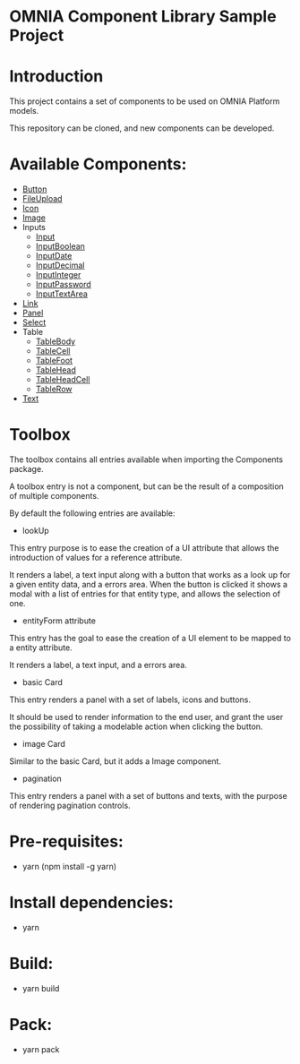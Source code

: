 # OMNIA Component Library Sample Project

# Introduction

This project contains a set of components to be used on OMNIA Platform models.

This repository can be cloned, and new components can be developed.

# Available Components:

- [Button](/src/components/Button)
- [FileUpload](/src/components/FileUpload)
- [Icon](/src/components/Icon)
- [Image](/src/components/Image)
- Inputs
  - [Input](/src/components/Input/Input)
  - [InputBoolean](/src/components/Input/InputBoolean)
  - [InputDate](/src/components/Input/InputDate)
  - [InputDecimal](/src/components/Input/InputDecimal/)
  - [InputInteger](/src/components/Input/InputInteger/)
  - [InputPassword](/src/components/Input/InputPassword/)
  - [InputTextArea](/src/components/Input/InputTextArea/)
- [Link](/src/components/Link/)
- [Panel](/src/components/Panel/)
- [Select](/src/components/Select/)
- Table
  - [TableBody](/src/components/Table/TableBody/)
  - [TableCell](/src/components/Table/TableCell/)
  - [TableFoot](/src/components/Table/TableFoot/)
  - [TableHead](/src/components/Table/TableHead/)
  - [TableHeadCell](/src/components/Table/TableHeadCell/)
  - [TableRow](/src/components/Table/TableRow/)
- [Text](/src/components/Text/)

# Toolbox

The toolbox contains all entries available when importing the Components package.

A toolbox entry is not a component, but can be the result of a composition of multiple components.

By default the following entries are available:

- lookUp

This entry purpose is to ease the creation of a UI attribute that allows the introduction of values for a reference attribute.

It renders a label, a text input along with a button that works as a look up for a given entity data, and a errors area. When the button is clicked it shows a modal with a list of entries for that entity type, and allows the selection of one.

- entityForm attribute

This entry has the goal to ease the creation of a UI element to be mapped to a entity attribute.

It renders a label, a text input, and a errors area.

- basic Card

This entry renders a panel with a set of labels, icons and buttons.

It should be used to render information to the end user, and grant the user the possibility of taking a modelable action when clicking the button.

- image Card

Similar to the basic Card, but it adds a Image component.

- pagination

This entry renders a panel with a set of buttons and texts, with the purpose of rendering pagination controls.

# Pre-requisites:

- yarn (npm install -g yarn)

# Install dependencies:

- yarn

# Build:

- yarn build

# Pack:

- yarn pack
